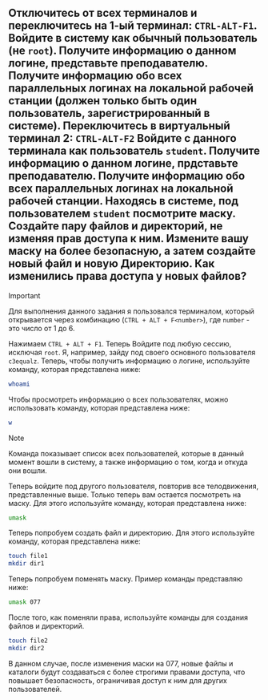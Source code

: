 ## Отключитесь от всех терминалов и переключитесь на 1-ый терминал: `CTRL-ALT-F1`. Войдите в систему как обычный пользователь (не `root`). Получите информацию о данном логине, представьте преподавателю. Получите информацию обо всех параллельных логинах на локальной рабочей станции (должен только быть один пользователь, зарегистрированный в системе). Переключитесь в виртуальный терминал 2: `CTRL-ALT-F2` Войдите с данного терминала как пользователь `student`. Получите информацию о данном логине, прдставьте преподавателю. Получите информацию обо всех параллельных логинах на локальной рабочей станции. Находясь в системе, под пользователем `student` посмотрите маску. Создайте пару файлов и директорий, не изменяя прав доступа к ним. Измените вашу маску на более безопасную, а затем создайте новый файл и новую Директорию. Как изменились права доступа у новых файлов?

> [!IMPORTANT]
> Для выполнения данного задания я пользовался терминалом, который открывается через комбинацию (`CTRL + ALT + F<number>`), где `number` - это число от 1 до 6. 

Нажимаем `CTRL + ALT + F1`. Теперь Войдите под любую сессию, исключая `root`. Я, например, зайду под своего основного пользователя `c3equalz`. Теперь, чтобы получить информацию о логине, используйте команду, которая представлена ниже:

```bash
whoami
```

Чтобы просмотреть информацию о всех пользователях, можно использовать команду, которая представлена ниже: 

```bash
w
```

> [!NOTE]
> Команда показывает список всех пользователей, которые в данный момент вошли в систему, а также информацию о том, когда и откуда они вошли.

Теперь войдите под другого пользователя, повторив все телодвижения, представленные выше. Только теперь вам остается посмотреть на маску. Для этого используйте команду, которая представлена ниже: 

```bash
umask
```

Теперь попробуем создать файл и директорию. Для этого используйте команду, которая представлена ниже: 

```bash
touch file1
mkdir dir1
```

Теперь попробуем поменять маску. Пример команды представляю ниже:

```bash
umask 077
```

После того, как поменяли права, используйте команды для создания файлов и директорий.

```bash
touch file2
mkdir dir2
```

В данном случае, после изменения маски на 077, новые файлы и каталоги будут создаваться с более строгими правами доступа, что повышает безопасность, ограничивая доступ к ним для других пользователей.
